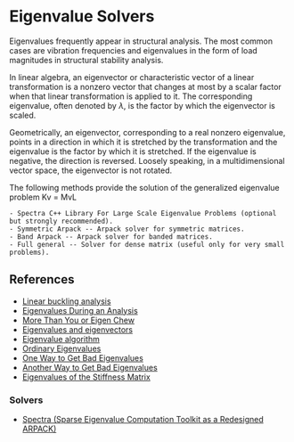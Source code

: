 # Eigenvalue Solvers

Eigenvalues frequently appear in structural analysis. The most common cases are vibration frequencies and eigenvalues in the form of load magnitudes in structural stability analysis.

In linear algebra, an eigenvector or characteristic vector of a linear transformation is a nonzero vector that changes at most by a scalar factor when that linear transformation is applied to it. The corresponding eigenvalue, often denoted by $\lambda$, is the factor by which the eigenvector is scaled.

Geometrically, an eigenvector, corresponding to a real nonzero eigenvalue, points in a direction in which it is stretched by the transformation and the eigenvalue is the factor by which it is stretched. If the eigenvalue is negative, the direction is reversed. Loosely speaking, in a multidimensional vector space, the eigenvector is not rotated. 

The following methods provide the solution of the generalized eigenvalue problem Kv = MvL

	- Spectra C++ Library For Large Scale Eigenvalue Problems (optional but strongly recommended).
    - Symmetric Arpack -- Arpack solver for symmetric matrices.
    - Band Arpack -- Arpack solver for banded matrices.
	- Full general -- Solver for dense matrix (useful only for very small problems).

	
## References
 - [Linear buckling analysis](https://portwooddigital.com/2021/05/29/right-under-your-nose)
 - [Eigenvalues During an Analysis](https://portwooddigital.com/2021/11/09/eigenvalues-during-an-analysis/)
 - [More Than You or Eigen Chew](https://portwooddigital.com/2022/03/06/more-than-you-or-eigen-chew/)
 - [Eigenvalues and eigenvectors](https://en.wikipedia.org/wiki/Eigenvalues_and_eigenvectors)
 - [Eigenvalue algorithm](https://en.wikipedia.org/wiki/Eigenvalue_algorithm)
 - [Ordinary Eigenvalues](https://portwooddigital.com/2020/11/13/ordinary-eigenvalues/)
 - [One Way to Get Bad Eigenvalues](https://portwooddigital.com/2022/11/10/one-way-to-get-bad-eigenvalues/)
 - [Another Way to Get Bad Eigenvalues](https://portwooddigital.com/2022/11/11/another-way-to-get-bad-eigenvalues/)
 - [Eigenvalues of the Stiffness Matrix](https://portwooddigital.com/2023/01/16/eigenvalues-of-the-stiffness-matrix/)
### Solvers
 - [Spectra (Sparse Eigenvalue Computation Toolkit as a Redesigned ARPACK)](https://github.com/yixuan/spectra/)
